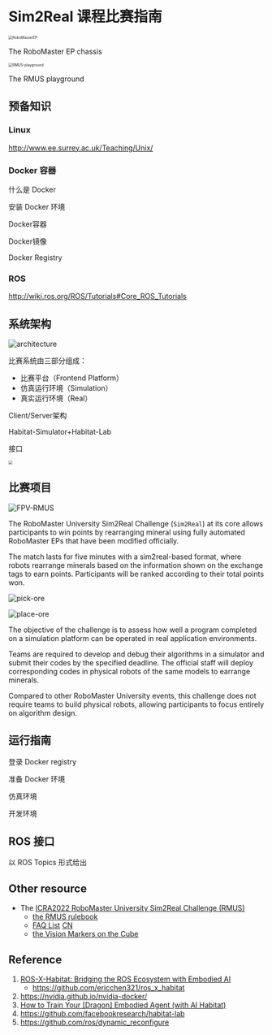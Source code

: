 # Sim2Real 课程比赛指南

<img src="./assets/RoboMasterEP.gif" alt="RoboMasterEP" style="zoom: 50%;" />

The RoboMaster EP chassis

<img src="./assets/RMUS-playground.png" alt="RMUS-playground" style="zoom:50%;" />

The RMUS playground

## 预备知识

### Linux

http://www.ee.surrey.ac.uk/Teaching/Unix/

### Docker 容器

什么是 Docker 

安装 Docker 环境

Docker容器

Docker镜像

Docker Registry

### ROS

http://wiki.ros.org/ROS/Tutorials#Core_ROS_Tutorials

## 系统架构

<img src="assets/system-architecture.svg" alt="architecture"  />



比赛系统由三部分组成：

* 比赛平台（Frontend Platform）
* 仿真运行环境（Simulation）
* 真实运行环境（Real）





Client/Server架构

Habitat-Simulator+Habitat-Lab

接口

<img src="assets/arch-EP-sim2real.png" style="zoom:50%;" />


## 比赛项目

![FPV-RMUS](./assets/FPV-RMUS.gif)

The RoboMaster University Sim2Real Challenge (`Sim2Real`) at its core allows participants to win points by
rearranging mineral using fully automated RoboMaster EPs that have been modified officially. 

The match lasts for five minutes with a sim2real-based format, where robots rearrange minerals based on the information shown on the exchange tags to earn points. Participants will be ranked according to their total points won. 

![pick-ore](./assets/pick-ore.gif)

![place-ore](./assets/pick-ore.gif)

The objective of the challenge is to assess how well a program completed on a simulation platform can be operated in real application environments. 

Teams are required to develop and debug their algorithms in a simulator and submit their codes by the specified deadline. The official staff will deploy corresponding codes in physical robots of the same models to earrange minerals. 

Compared to other RoboMaster University events, this challenge does not require teams to build physical robots, allowing participants to focus entirely on algorithm design.


## 运行指南

登录 Docker registry

准备 Docker 环境

仿真环境

开发环境

## ROS 接口

以 ROS Topics 形式给出



## Other resource

- The [ICRA2022 RoboMaster University Sim2Real Challenge (RMUS)](https://air.tsinghua.edu.cn/robomaster/sim2real_icra22.html)
  - [the RMUS rulebook](https://air.tsinghua.edu.cn/robomaster/RMUS2022_rules_manual.pdf)
  - [FAQ List](https://air.tsinghua.edu.cn/robomaster/FAQ_List.pdf) [CN](https://air.tsinghua.edu.cn/robomaster/FAQ_List_Chinese.pdf)
  - [the Vision Markers on the Cube](https://dl.djicdn.com/downloads/robomaster-s1/20190620/RoboMaster_S1_Vision_Markers_44pcs_15_15cm_updated.pdf)

## Reference

1. [ROS-X-Habitat: Bridging the ROS Ecosystem with Embodied AI](https://arxiv.org/abs/2109.07703)
   - https://github.com/ericchen321/ros_x_habitat
2. https://nvidia.github.io/nvidia-docker/
3. [How to Train Your [Dragon] Embodied Agent (with AI Habitat)](https://aihabitat.org/tutorial/2020/)
4. https://github.com/facebookresearch/habitat-lab
5. https://github.com/ros/dynamic_reconfigure



